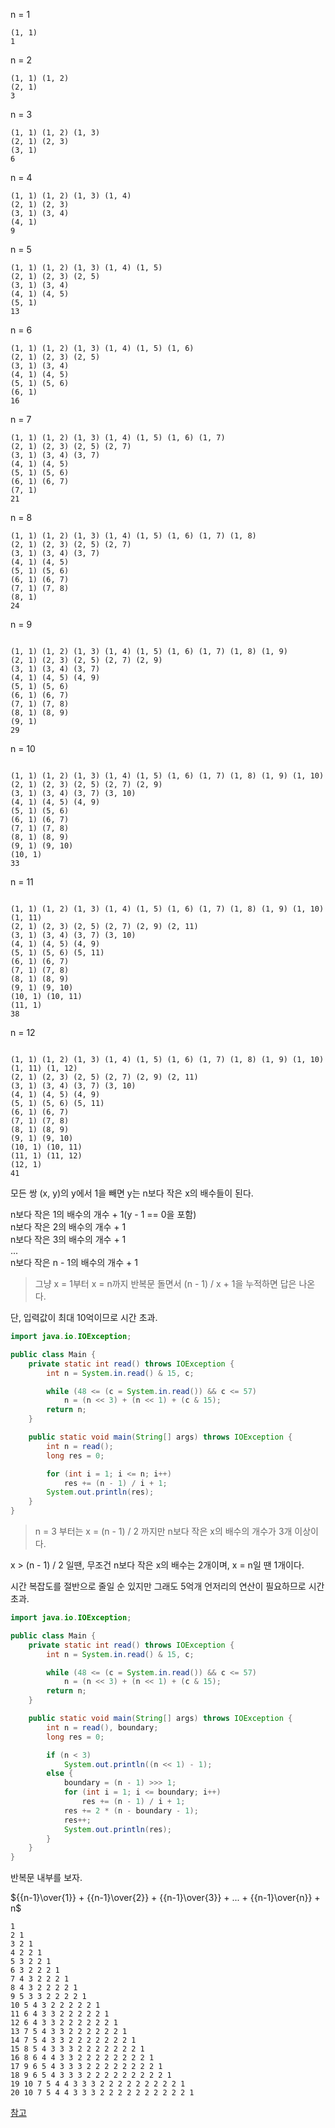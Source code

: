 n = 1

```
(1, 1)
1
```

n = 2

```
(1, 1) (1, 2)
(2, 1)
3
```

n = 3

```
(1, 1) (1, 2) (1, 3)
(2, 1) (2, 3)
(3, 1)
6
```

n = 4

```
(1, 1) (1, 2) (1, 3) (1, 4)
(2, 1) (2, 3)
(3, 1) (3, 4)
(4, 1)
9
```

n = 5

```
(1, 1) (1, 2) (1, 3) (1, 4) (1, 5)
(2, 1) (2, 3) (2, 5)
(3, 1) (3, 4)
(4, 1) (4, 5)
(5, 1)
13
```

n = 6

```
(1, 1) (1, 2) (1, 3) (1, 4) (1, 5) (1, 6)
(2, 1) (2, 3) (2, 5)
(3, 1) (3, 4)
(4, 1) (4, 5)
(5, 1) (5, 6)
(6, 1)
16
```

n = 7

```
(1, 1) (1, 2) (1, 3) (1, 4) (1, 5) (1, 6) (1, 7)
(2, 1) (2, 3) (2, 5) (2, 7)
(3, 1) (3, 4) (3, 7)
(4, 1) (4, 5)
(5, 1) (5, 6)
(6, 1) (6, 7)
(7, 1)
21
```

n = 8

```
(1, 1) (1, 2) (1, 3) (1, 4) (1, 5) (1, 6) (1, 7) (1, 8)
(2, 1) (2, 3) (2, 5) (2, 7)
(3, 1) (3, 4) (3, 7)
(4, 1) (4, 5)
(5, 1) (5, 6)
(6, 1) (6, 7)
(7, 1) (7, 8)
(8, 1)
24
```

n = 9

```

(1, 1) (1, 2) (1, 3) (1, 4) (1, 5) (1, 6) (1, 7) (1, 8) (1, 9)
(2, 1) (2, 3) (2, 5) (2, 7) (2, 9)
(3, 1) (3, 4) (3, 7)
(4, 1) (4, 5) (4, 9)
(5, 1) (5, 6)
(6, 1) (6, 7)
(7, 1) (7, 8)
(8, 1) (8, 9)
(9, 1)
29
```

n = 10

```

(1, 1) (1, 2) (1, 3) (1, 4) (1, 5) (1, 6) (1, 7) (1, 8) (1, 9) (1, 10)
(2, 1) (2, 3) (2, 5) (2, 7) (2, 9)
(3, 1) (3, 4) (3, 7) (3, 10)
(4, 1) (4, 5) (4, 9)
(5, 1) (5, 6)
(6, 1) (6, 7)
(7, 1) (7, 8)
(8, 1) (8, 9)
(9, 1) (9, 10)
(10, 1)
33
```

n = 11

```

(1, 1) (1, 2) (1, 3) (1, 4) (1, 5) (1, 6) (1, 7) (1, 8) (1, 9) (1, 10) (1, 11)
(2, 1) (2, 3) (2, 5) (2, 7) (2, 9) (2, 11)
(3, 1) (3, 4) (3, 7) (3, 10)
(4, 1) (4, 5) (4, 9)
(5, 1) (5, 6) (5, 11)
(6, 1) (6, 7)
(7, 1) (7, 8)
(8, 1) (8, 9)
(9, 1) (9, 10)
(10, 1) (10, 11)
(11, 1)
38
```

n = 12

```

(1, 1) (1, 2) (1, 3) (1, 4) (1, 5) (1, 6) (1, 7) (1, 8) (1, 9) (1, 10) (1, 11) (1, 12)
(2, 1) (2, 3) (2, 5) (2, 7) (2, 9) (2, 11)
(3, 1) (3, 4) (3, 7) (3, 10)
(4, 1) (4, 5) (4, 9)
(5, 1) (5, 6) (5, 11)
(6, 1) (6, 7)
(7, 1) (7, 8)
(8, 1) (8, 9)
(9, 1) (9, 10)
(10, 1) (10, 11)
(11, 1) (11, 12)
(12, 1)
41
```

모든 쌍 (x, y)의 y에서 1을 빼면 y는 n보다 작은 x의 배수들이 된다.

n보다 작은 1의 배수의 개수 + 1(y - 1 == 0을 포함)  
n보다 작은 2의 배수의 개수 + 1  
n보다 작은 3의 배수의 개수 + 1  
...  
n보다 작은 n - 1의 배수의 개수 + 1

> 그냥 x = 1부터 x = n까지 반복문 돌면서 (n - 1) / x + 1을 누적하면 답은 나온다.

단, 입력값이 최대 10억이므로 시간 초과.

```java
import java.io.IOException;

public class Main {
	private static int read() throws IOException {
		int n = System.in.read() & 15, c;

		while (48 <= (c = System.in.read()) && c <= 57)
			n = (n << 3) + (n << 1) + (c & 15);
		return n;
	}

	public static void main(String[] args) throws IOException {
		int n = read();
		long res = 0;

		for (int i = 1; i <= n; i++)
			res += (n - 1) / i + 1;
		System.out.println(res);
	}
}
```

> n = 3 부터는 x = (n - 1) / 2 까지만 n보다 작은 x의 배수의 개수가 3개 이상이다.

x > (n - 1) / 2 일땐, 무조건 n보다 작은 x의 배수는 2개이며, x = n일 땐 1개이다.

시간 복잡도를 절반으로 줄일 순 있지만 그래도 5억개 언저리의 연산이 필요하므로 시간 초과.

```java
import java.io.IOException;

public class Main {
	private static int read() throws IOException {
		int n = System.in.read() & 15, c;

		while (48 <= (c = System.in.read()) && c <= 57)
			n = (n << 3) + (n << 1) + (c & 15);
		return n;
	}

	public static void main(String[] args) throws IOException {
		int n = read(), boundary;
		long res = 0;

		if (n < 3)
			System.out.println((n << 1) - 1);
		else {
			boundary = (n - 1) >>> 1;
			for (int i = 1; i <= boundary; i++)
				res += (n - 1) / i + 1;
			res += 2 * (n - boundary - 1);
			res++;
			System.out.println(res);
		}
	}
}
```

반복문 내부를 보자.

${{n-1}\over{1}} + {{n-1}\over{2}} + {{n-1}\over{3}} + ... + {{n-1}\over{n}} + n$

```
1
2 1
3 2 1
4 2 2 1
5 3 2 2 1
6 3 2 2 2 1
7 4 3 2 2 2 1
8 4 3 2 2 2 2 1
9 5 3 3 2 2 2 2 1
10 5 4 3 2 2 2 2 2 1
11 6 4 3 3 2 2 2 2 2 1
12 6 4 3 3 2 2 2 2 2 2 1
13 7 5 4 3 3 2 2 2 2 2 2 1
14 7 5 4 3 3 2 2 2 2 2 2 2 1
15 8 5 4 3 3 3 2 2 2 2 2 2 2 1
16 8 6 4 4 3 3 2 2 2 2 2 2 2 2 1
17 9 6 5 4 3 3 3 2 2 2 2 2 2 2 2 1
18 9 6 5 4 3 3 3 2 2 2 2 2 2 2 2 2 1
19 10 7 5 4 4 3 3 3 2 2 2 2 2 2 2 2 2 1
20 10 7 5 4 4 3 3 3 2 2 2 2 2 2 2 2 2 2 1
```

[참고](https://ahgus89.github.io/algorithm/Harmonic-Lemma/)
